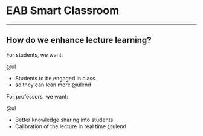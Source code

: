 # EAB Smart Classroom

---

## How do we enhance lecture learning?

For students, we want:

@ul
- Students to be engaged in class
- so they can lean more
@ulend

For professors, we want:

@ul
- Better knowledge sharing into students
- Calibration of the lecture in real time
@ulend

